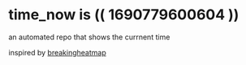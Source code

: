 # time_now is (( 1690779600604 ))

an automated repo that shows the currnent time

inspired by [breakingheatmap](https://github.com/breakingheatmap/breakingheatmap)